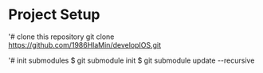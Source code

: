 # Project Setup

'# clone this repository
git clone https://github.com/1986HlaMin/developIOS.git

'# init submodules
$ git submodule init
$ git submodule update --recursive
